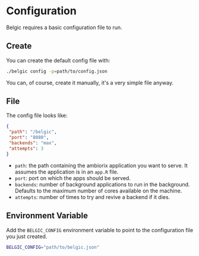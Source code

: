# Configuration

Belgic requires a basic configuration file to run.

## Create

You can create the default config file with:

```bash
./belgic config -p=path/to/config.json
```

You can, of course, create it manually, it's a very
simple file anyway.

## File

The config file looks like:

```json
{
 "path": "/belgic",
 "port": "8080",
 "backends": "max",
 "attempts": 3
}
```

- `path`: the path containing the ambiorix application
you want to serve. It assumes the application is in an `app.R` file.
- `port`: port on which the apps should be served.
- `backends`: number of background applications to run in the background.
Defaults to the maximum number of cores available on the machine.
- `attempts`: number of times to try and revive a backend if it dies.

## Environment Variable

Add the `BELGIC_CONFIG` environment variable to point to the configuration
file you just created.

```bash
BELGIC_CONFIG="path/to/belgic.json"
```
